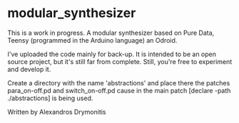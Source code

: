 modular_synthesizer
===================

This is a work in progress. A modular synthesizer based on Pure Data, Teensy (programmed in the Arduino language) an Odroid.

I've uploaded the code mainly for back-up. It is intended to be an open source project, but it's still far from complete. Still, you're free to experiment and develop it.

Create a directory with the name 'abstractions' and place there the patches para_on-off.pd and switch_on-off.pd cause in the main patch [declare -path ./abstractions] is being used.

Written by Alexandros Drymonitis
